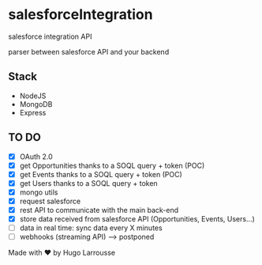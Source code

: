 # salesforceIntegration
salesforce integration API

parser between salesforce API and your backend

## Stack

* NodeJS
* MongoDB
* Express

## TO DO

* [x] OAuth 2.0
* [x] get Opportunities thanks to a SOQL query + token (POC)
* [x] get Events thanks to a SOQL query + token (POC)
* [x] get Users thanks to a SOQL query + token
* [x] mongo utils
* [x] request salesforce
* [x] rest API to communicate with the main back-end
* [x] store data received from salesforce API (Opportunities, Events, Users...)
* [ ] data in real time: sync data every X minutes
* [ ] webhooks (streaming API) --> postponed

Made with ❤️ by Hugo Larrousse
